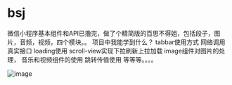# bsj
微信小程序基本组件和API已撸完，做了个精简版的百思不得姐，包括段子，图片，音频，视频，四个模块。。  项目中我能学到什么？  tabbar使用方式  网络调用真实接口  loading使用  scroll-view实现下拉刷新上拉加载  image组件对图片的处理，  音乐和视频组件的使用  跳转传值使用  等等等。。。。


 ![image](https://github.com/ButBueatiful/dotvim/raw/master/screenshots/vim-screenshot.jpg)
